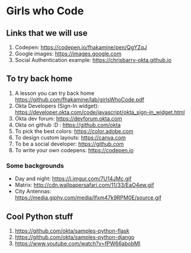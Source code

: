 # Girls who Code

## Links that we will use

1. Codepen: https://codepen.io/fhakamine/pen/QgYZqJ
2. Google images: https://images.google.com
3. Social Authentication example: https://chrisbarry-okta.github.io

## To try back home

1. A lesson you can try back home https://github.com/fhakamine/lab/girlsWhoCode.pdf
2. Okta Developers (Sign-In widget): https://developer.okta.com/code/javascript/okta_sign-in_widget.html
3. Okta dev forum: https://devforum.okta.com
4. Okta on github :D : https://github.com/okta
5. To pick the best colors: https://color.adobe.com
6. To design custom layouts: https://canva.com
7. To be a social developer: https://github.com
8. To write your own codepens: https://codepen.io


### Some backgrounds

- Day and night: https://i.imgur.com/7U14JMc.gif
- Matrix: http://cdn.wallpapersafari.com/11/33/EaO4ew.gif
- City Antennas: https://media.giphy.com/media/lfxm47k9RPM0E/source.gif


## Cool Python stuff

1. https://github.com/okta/samples-python-flask
2. https://github.com/okta/samples-python-django
3. https://www.youtube.com/watch?v=fPW66abobMI
